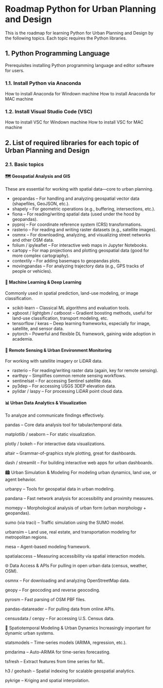 # Roadmap Python for Urban Planning and Design
This is the roadmap for learning Python for Urban Planning and Design by the following topics. Each topic requires the Python libraries.
## 1. Python Programming Language
Prerequisites installing Python programming language and editor software for users.
### 1.1. Install Python via Anaconda
How to install Anaconda for Windown machine
How to install Anaconda for MAC machine
### 1.2. Install Visual Studio Code (VSC)
How to install VSC for Windown machine
How to install VSC for MAC machine
## 2. List of required libraries for each topic of Urban Planning and Design
### 2.1. Basic topics

#### 🗺️ Geospatial Analysis and GIS
These are essential for working with spatial data—core to urban planning.
- geopandas – For handling and analyzing geospatial vector data (shapefiles, GeoJSON, etc.).
- shapely – For geometric operations (e.g., buffering, intersections, etc.).
- fiona – For reading/writing spatial data (used under the hood by geopandas).
- pyproj – For coordinate reference system (CRS) transformations.
- rasterio – For reading and writing raster datasets (e.g., satellite images).
- osmnx – For downloading, analyzing, and visualizing street networks and other OSM data.
- folium / ipyleaflet – For interactive web maps in Jupyter Notebooks.
- cartopy – For map projections and plotting geospatial data (good for more complex cartography).
- contextily – For adding basemaps to geopandas plots.
- movingpandas – For analyzing trajectory data (e.g., GPS tracks of people or vehicles).

#### 🧠 Machine Learning & Deep Learning
Commonly used in spatial prediction, land-use modeling, or image classification.
- scikit-learn – Classical ML algorithms and evaluation tools.
- xgboost / lightgbm / catboost – Gradient boosting methods, useful for land-use classification, transport modeling, etc.
- tensorflow / keras – Deep learning frameworks, especially for image, satellite, and sensor data.
- pytorch – Powerful and flexible DL framework, gaining wide adoption in academia.

#### 🌳 Remote Sensing & Urban Environment Monitoring
For working with satellite imagery or LiDAR data.
- rasterio – For reading/writing raster data (again, key for remote sensing).
- earthpy – Simplifies common remote sensing workflows.
- sentinelsat – For accessing Sentinel satellite data.
- py3dep – For accessing USGS 3DEP elevation data.
- pylidar / laspy – For processing LiDAR point cloud data.

#### 📊 Urban Data Analytics & Visualization
To analyze and communicate findings effectively.

pandas – Core data analysis tool for tabular/temporal data.

matplotlib / seaborn – For static visualization.

plotly / bokeh – For interactive data visualizations.

altair – Grammar-of-graphics style plotting, great for dashboards.

dash / streamlit – For building interactive web apps for urban dashboards.

🏙️ Urban Simulation & Modeling
For modeling urban dynamics, land use, or agent behavior.

urbanpy – Tools for geospatial data in urban modeling.

pandana – Fast network analysis for accessibility and proximity measures.

momepy – Morphological analysis of urban form (urban morphology + geopandas).

sumo (via traci) – Traffic simulation using the SUMO model.

urbansim – Land use, real estate, and transportation modeling for metropolitan regions.

mesa – Agent-based modeling framework.

spatialaccess – Measuring accessibility via spatial interaction models.

🌐 Data Access & APIs
For pulling in open urban data (census, weather, OSM).

osmnx – For downloading and analyzing OpenStreetMap data.

geopy – For geocoding and reverse geocoding.

pyrosm – Fast parsing of OSM PBF files.

pandas-datareader – For pulling data from online APIs.

censusdata / cenpy – For accessing U.S. Census data.

🔄 Spatiotemporal Modeling & Urban Dynamics
Increasingly important for dynamic urban systems.

statsmodels – Time-series models (ARIMA, regression, etc.).

pmdarima – Auto-ARIMA for time-series forecasting.

tsfresh – Extract features from time series for ML.

h3 / geohash – Spatial indexing for scalable geospatial analytics.

pykrige – Kriging and spatial interpolation.

